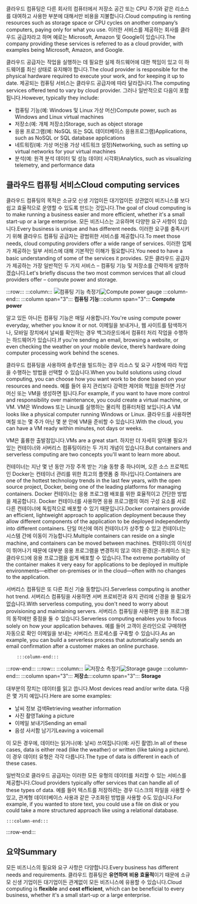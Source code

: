 <span data-ttu-id="a9571-101">클라우드 컴퓨팅은 다른 회사의 컴퓨터에서 저장소 공간 또는 CPU 주기와 같은 리소스를 대여하고 사용한 부분에 대해서만 비용을 지불합니다.</span><span class="sxs-lookup"><span data-stu-id="a9571-101">Cloud computing is renting resources such as storage space or CPU cycles on another company’s computers, paying only for what you use.</span></span> <span data-ttu-id="a9571-102">이러한 서비스를 제공하는 회사를 클라우드 공급자라고 하며 예로는 Microsoft, Amazon 및 Google이 있습니다.</span><span class="sxs-lookup"><span data-stu-id="a9571-102">The company providing these services is referred to as a cloud provider, with examples being Microsoft, Amazon, and Google.</span></span>

<span data-ttu-id="a9571-103">클라우드 공급자는 작업을 실행하는 데 필요한 실제 하드웨어에 대한 책임이 있고 이 하드웨어를 최신 상태로 유지해야 합니다.</span><span class="sxs-lookup"><span data-stu-id="a9571-103">The cloud provider is responsible for the physical hardware required to execute your work, and for keeping it up to date.</span></span> <span data-ttu-id="a9571-104">제공되는 컴퓨팅 서비스는 클라우드 공급자에 따라 달라집니다.</span><span class="sxs-lookup"><span data-stu-id="a9571-104">The computing services offered tend to vary by cloud provider.</span></span> <span data-ttu-id="a9571-105">그러나 일반적으로 다음이 포함됩니다.</span><span class="sxs-lookup"><span data-stu-id="a9571-105">However, typically they include:</span></span>

- <span data-ttu-id="a9571-106">컴퓨팅 기능(예: Windows 및 Linux 가상 머신)</span><span class="sxs-lookup"><span data-stu-id="a9571-106">Compute power, such as Windows and Linux virtual machines</span></span>
- <span data-ttu-id="a9571-107">저장소(예: 개체 저장소)</span><span class="sxs-lookup"><span data-stu-id="a9571-107">Storage, such as object storage</span></span>
- <span data-ttu-id="a9571-108">응용 프로그램(예: NoSQL 또는 SQL 데이터베이스 응용프로그램)</span><span class="sxs-lookup"><span data-stu-id="a9571-108">Applications, such as NoSQL or SQL database applications</span></span>
- <span data-ttu-id="a9571-109">네트워킹(예: 가상 머신용 가상 네트워크 설정)</span><span class="sxs-lookup"><span data-stu-id="a9571-109">Networking, such as setting up virtual networks for your virtual machines</span></span>
- <span data-ttu-id="a9571-110">분석(예: 원격 분석 데이터 및 성능 데이터 시각화)</span><span class="sxs-lookup"><span data-stu-id="a9571-110">Analytics, such as visualizing telemetry, and performance data</span></span>

## <a name="cloud-computing-services"></a><span data-ttu-id="a9571-111">클라우드 컴퓨팅 서비스</span><span class="sxs-lookup"><span data-stu-id="a9571-111">Cloud computing services</span></span>

<span data-ttu-id="a9571-112">클라우드 컴퓨팅의 목적은 소규모 신생 기업이든 대기업이든 상관없이 비즈니스를 보다 쉽고 효율적으로 운영할 수 있도록 만드는 것입니다.</span><span class="sxs-lookup"><span data-stu-id="a9571-112">The goal of cloud computing is to make running a business easier and more efficient, whether it's a small start-up or a large enterprise.</span></span> <span data-ttu-id="a9571-113">모든 비즈니스는 고유하며 다양한 요구 사항이 있습니다.</span><span class="sxs-lookup"><span data-stu-id="a9571-113">Every business is unique and has different needs.</span></span> <span data-ttu-id="a9571-114">이러한 요구를 충족시키기 위해 클라우드 컴퓨팅 공급자는 광범위한 서비스를 제공합니다.</span><span class="sxs-lookup"><span data-stu-id="a9571-114">To meet those needs, cloud computing providers offer a wide range of services.</span></span>
<span data-ttu-id="a9571-115">이러한 업체가 제공하는 일부 서비스에 대해 기본적인 이해가 필요합니다.</span><span class="sxs-lookup"><span data-stu-id="a9571-115">You need to have a basic understanding of some of the services it provides.</span></span> <span data-ttu-id="a9571-116">모든 클라우드 공급자가 제공하는 가장 일반적인 두 가지 서비스 &ndash; 컴퓨팅 기능 및 저장소를 간략하게 설명하겠습니다.</span><span class="sxs-lookup"><span data-stu-id="a9571-116">Let's briefly discuss the two most common services that all cloud providers offer &ndash; compute power and storage.</span></span>

:::row:::
    :::column:::
        <span data-ttu-id="a9571-117">![컴퓨팅 기능 측정기](../media/2-compute-power.png)</span><span class="sxs-lookup"><span data-stu-id="a9571-117">![Compute power gauge](../media/2-compute-power.png)</span></span>
    :::column-end:::
    <span data-ttu-id="a9571-118">:::column span="3"::: **컴퓨팅 기능**</span><span class="sxs-lookup"><span data-stu-id="a9571-118">:::column span="3"::: **Compute power**</span></span>

<span data-ttu-id="a9571-119">알고 있든 아니든 컴퓨팅 기능은 매일 사용합니다.</span><span class="sxs-lookup"><span data-stu-id="a9571-119">You're using compute power everyday, whether you know it or not.</span></span> <span data-ttu-id="a9571-120">이메일을 보내거나, 웹 사이트를 탐색하거나, 모바일 장치에서 날씨를 확인하는 경우 백그라운드에서 컴퓨터 처리 작업을 수행하는 하드웨어가 있습니다.</span><span class="sxs-lookup"><span data-stu-id="a9571-120">If you're sending an email, browsing a website, or even checking the weather on your mobile device, there’s hardware doing computer processing work behind the scenes.</span></span>

<span data-ttu-id="a9571-121">클라우드 컴퓨팅을 사용하여 솔루션을 빌드하는 경우 리소스 및 요구 사항에 따라 작업을 수행하는 방법을 선택할 수 있습니다.</span><span class="sxs-lookup"><span data-stu-id="a9571-121">When you build solutions using cloud computing, you can choose how you want work to be done based on your resources and needs.</span></span> <span data-ttu-id="a9571-122">예를 들어 유지 관리보다 강력한 제어와 책임을 원하면 가상 머신 또는 VM을 생성하면 됩니다.</span><span class="sxs-lookup"><span data-stu-id="a9571-122">For example, if you want to have more control and responsibility over maintenance, you could create a virtual machine, or VM.</span></span> <span data-ttu-id="a9571-123">VM은 Windows 또는 Linux를 실행하는 물리적 컴퓨터처럼 보입니다.</span><span class="sxs-lookup"><span data-stu-id="a9571-123">A VM looks like a physical computer running Windows or Linux.</span></span> <span data-ttu-id="a9571-124">클라우드를 사용하면 며칠 또는 몇 주가 아닌 몇 분 안에 VM을 준비할 수 있습니다.</span><span class="sxs-lookup"><span data-stu-id="a9571-124">With the cloud, you can have a VM ready within minutes, not days or weeks.</span></span>

<span data-ttu-id="a9571-125">VM은 훌륭한 출발점입니다.</span><span class="sxs-lookup"><span data-stu-id="a9571-125">VMs are a great start.</span></span> <span data-ttu-id="a9571-126">하지만 더 자세히 알아볼 필요가 있는 컨테이너와 서버리스 컴퓨팅이라는 두 가지 개념이 있습니다.</span><span class="sxs-lookup"><span data-stu-id="a9571-126">But containers and serverless computing are two concepts you'll want to learn more about.</span></span>

<span data-ttu-id="a9571-127">컨테이너는 지난 몇 년 동안 가장 주목 받는 기술 동향 중 하나이며, 오픈 소스 프로젝트인 Docker는 컨테이너 관리를 위한 최고의 플랫폼 중 하나입니다.</span><span class="sxs-lookup"><span data-stu-id="a9571-127">Containers are one of the hottest technology trends in the last few years, with the open source project, Docker, being one of the leading platforms for managing containers.</span></span> <span data-ttu-id="a9571-128">Docker 컨테이너는 응용 프로그램 배포를 위한 효율적이고 간단한 방법을 제공합니다. Docker 컨테이너를 사용하면 응용 프로그램의 여러 구성 요소를 서로 다른 컨테이너에 독립적으로 배포할 수 있기 때문입니다.</span><span class="sxs-lookup"><span data-stu-id="a9571-128">Docker containers provide an efficient, lightweight approach to application deployment because they allow different components of the application to be deployed independently into different containers.</span></span> <span data-ttu-id="a9571-129">단일 머신에 여러 컨테이너가 상주할 수 있고 컨테이너는 시스템 간에 이동이 가능합니다.</span><span class="sxs-lookup"><span data-stu-id="a9571-129">Multiple containers can reside on a single machine, and containers can be moved between machines.</span></span> <span data-ttu-id="a9571-130">컨테이너의 이식성이 뛰어나기 때문에 대부분 응용 프로그램을 변경하지 않고 여러 환경(온-프레미스 또는 클라우드)에 응용 프로그램을 쉽게 배포할 수 있습니다.</span><span class="sxs-lookup"><span data-stu-id="a9571-130">The extreme portability of the container makes it very easy for applications to be deployed in multiple environments—either on-premises or in the cloud—often with no changes to the application.</span></span>

<span data-ttu-id="a9571-131">서버리스 컴퓨팅은 또 다른 최신 기술 동향입니다.</span><span class="sxs-lookup"><span data-stu-id="a9571-131">Serverless computing is another hot trend.</span></span> <span data-ttu-id="a9571-132">서버리스 컴퓨팅을 사용하면 서버 프로비전과 유지 관리에 신경을 쓸 필요가 없습니다.</span><span class="sxs-lookup"><span data-stu-id="a9571-132">With serverless computing, you don't need to worry about provisioning and maintaining servers.</span></span> <span data-ttu-id="a9571-133">서버리스 컴퓨팅을 사용하면 응용 프로그램의 동작에만 중점을 둘 수 있습니다.</span><span class="sxs-lookup"><span data-stu-id="a9571-133">Serverless computing enables you to focus solely on how your application behaves.</span></span> <span data-ttu-id="a9571-134">예를 들어 고객이 온라인으로 구매하면 자동으로 확인 이메일을 보내는 서버리스 프로세스를 구축할 수 있습니다.</span><span class="sxs-lookup"><span data-stu-id="a9571-134">As an example, you can build a serverless process that automatically sends an email confirmation after a customer makes an online purchase.</span></span>

        :::column-end:::
:::row-end:::
 :::row:::
    :::column:::
        <span data-ttu-id="a9571-135">![저장소 측정기](../media/2-storage.png)</span><span class="sxs-lookup"><span data-stu-id="a9571-135">![Storage gauge](../media/2-storage.png)</span></span>
    :::column-end:::
    <span data-ttu-id="a9571-136">:::column span="3"::: **저장소**</span><span class="sxs-lookup"><span data-stu-id="a9571-136">:::column span="3"::: **Storage**</span></span>

<span data-ttu-id="a9571-137">대부분의 장치는 데이터를 읽고 씁니다.</span><span class="sxs-lookup"><span data-stu-id="a9571-137">Most devices read and/or write data.</span></span> <span data-ttu-id="a9571-138">다음은 몇 가지 예입니다.</span><span class="sxs-lookup"><span data-stu-id="a9571-138">Here are some examples:</span></span>

- <span data-ttu-id="a9571-139">날씨 정보 검색</span><span class="sxs-lookup"><span data-stu-id="a9571-139">Retrieving weather information</span></span>
- <span data-ttu-id="a9571-140">사진 촬영</span><span class="sxs-lookup"><span data-stu-id="a9571-140">Taking a picture</span></span>
- <span data-ttu-id="a9571-141">이메일 보내기</span><span class="sxs-lookup"><span data-stu-id="a9571-141">Sending an email</span></span>
- <span data-ttu-id="a9571-142">음성 사서함 남기기</span><span class="sxs-lookup"><span data-stu-id="a9571-142">Leaving a voicemail</span></span>

<span data-ttu-id="a9571-143">이 모든 경우에, 데이터는 읽거나(예: 날씨) 쓰여집니다(예: 사진 촬영).</span><span class="sxs-lookup"><span data-stu-id="a9571-143">In all of these cases, data is either read (like the weather) or written (like taking a picture).</span></span> <span data-ttu-id="a9571-144">이 경우 데이터 유형은 각각 다릅니다.</span><span class="sxs-lookup"><span data-stu-id="a9571-144">The type of data is different in each of these cases.</span></span>

<span data-ttu-id="a9571-145">일반적으로 클라우드 공급자는 이러한 모든 유형의 데이터를 처리할 수 있는 서비스를 제공합니다.</span><span class="sxs-lookup"><span data-stu-id="a9571-145">Cloud providers typically offer services that can handle all of these types of data.</span></span> <span data-ttu-id="a9571-146">예를 들어 텍스트를 저장하려는 경우 디스크의 파일을 사용할 수 있고, 관계형 데이터베이스 사용과 같은 구조화된 방법을 사용할 수도 있습니다.</span><span class="sxs-lookup"><span data-stu-id="a9571-146">For example, if you wanted to store text, you could use a file on disk or you could take a more structured approach like using a relational database.</span></span>

    :::column-end:::
:::row-end:::

## <a name="summary"></a><span data-ttu-id="a9571-147">요약</span><span class="sxs-lookup"><span data-stu-id="a9571-147">Summary</span></span>

<span data-ttu-id="a9571-148">모든 비즈니스의 필요와 요구 사항은 다양합니다.</span><span class="sxs-lookup"><span data-stu-id="a9571-148">Every business has different needs and requirements.</span></span> <span data-ttu-id="a9571-149">클라우드 컴퓨팅은 **유연하며** **비용 효율적**이기 때문에 소규모 신생 기업이든 대기업이든 관계없이 모든 비즈니스에 유용할 수 있습니다.</span><span class="sxs-lookup"><span data-stu-id="a9571-149">Cloud computing is **flexible** and **cost efficient**, which can be beneficial to every business, whether it's a small start-up or a large enterprise.</span></span>